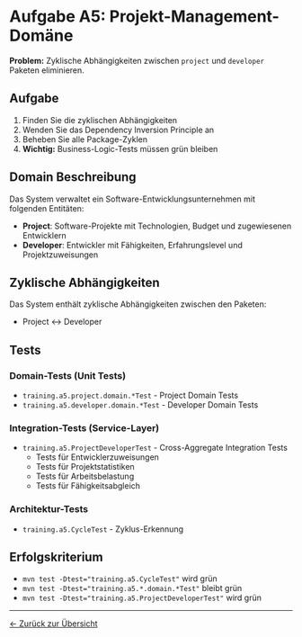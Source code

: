 # Aufgabe A5: Projekt-Management-Domäne

**Problem:** Zyklische Abhängigkeiten zwischen `project` und `developer` Paketen eliminieren.

## Aufgabe

1. Finden Sie die zyklischen Abhängigkeiten
2. Wenden Sie das Dependency Inversion Principle an
3. Beheben Sie alle Package-Zyklen
4. **Wichtig:** Business-Logic-Tests müssen grün bleiben

## Domain Beschreibung

Das System verwaltet ein Software-Entwicklungsunternehmen mit folgenden Entitäten:
- **Project**: Software-Projekte mit Technologien, Budget und zugewiesenen Entwicklern
- **Developer**: Entwickler mit Fähigkeiten, Erfahrungslevel und Projektzuweisungen

## Zyklische Abhängigkeiten

Das System enthält zyklische Abhängigkeiten zwischen den Paketen:
- Project ↔ Developer

## Tests

### Domain-Tests (Unit Tests)
- `training.a5.project.domain.*Test` - Project Domain Tests
- `training.a5.developer.domain.*Test` - Developer Domain Tests

### Integration-Tests (Service-Layer)
- `training.a5.ProjectDeveloperTest` - Cross-Aggregate Integration Tests
  - Tests für Entwicklerzuweisungen
  - Tests für Projektstatistiken
  - Tests für Arbeitsbelastung
  - Tests für Fähigkeitsabgleich

### Architektur-Tests
- `training.a5.CycleTest` - Zyklus-Erkennung

## Erfolgskriterium

- `mvn test -Dtest="training.a5.CycleTest"` wird grün
- `mvn test -Dtest="training.a5.*.domain.*Test"` bleibt grün
- `mvn test -Dtest="training.a5.ProjectDeveloperTest"` wird grün

---
[← Zurück zur Übersicht](../../../../../README.md)
